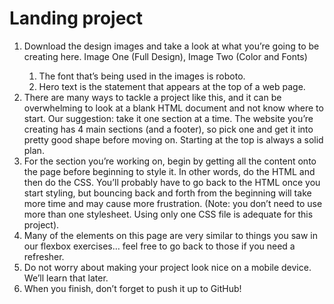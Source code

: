 <h1>Landing project</h1>

<ol>
	<li> Download the design images and take a look at what you’re going to be creating here. Image One (Full Design), Image Two (Color and Fonts)</li>
		<ol>
			<li>The font that’s being used in the images is roboto.</li>
			<li>Hero text is the statement that appears at the top of a web page.</li>
		</ol>
	<li>There are many ways to tackle a project like this, and it can be overwhelming to look at a blank HTML document and not know where to start. Our suggestion: take it one section at a time. The website you’re creating has 4 main sections (and a footer), so pick one and get it into pretty good shape before moving on. Starting at the top is always a solid plan.</li>
	<li>For the section you’re working on, begin by getting all the content onto the page before beginning to style it. In other words, do the HTML and then do the CSS. You’ll probably have to go back to the HTML once you start styling, but bouncing back and forth from the beginning will take more time and may cause more frustration. (Note: you don’t need to use more than one stylesheet. Using only one CSS file is adequate for this project).</li>
	<li>Many of the elements on this page are very similar to things you saw in our flexbox exercises… feel free to go back to those if you need a refresher.</li>
	<li>Do not worry about making your project look nice on a mobile device. We’ll learn that later.</li>
	<li>When you finish, don’t forget to push it up to GitHub!</li>
</ol>
